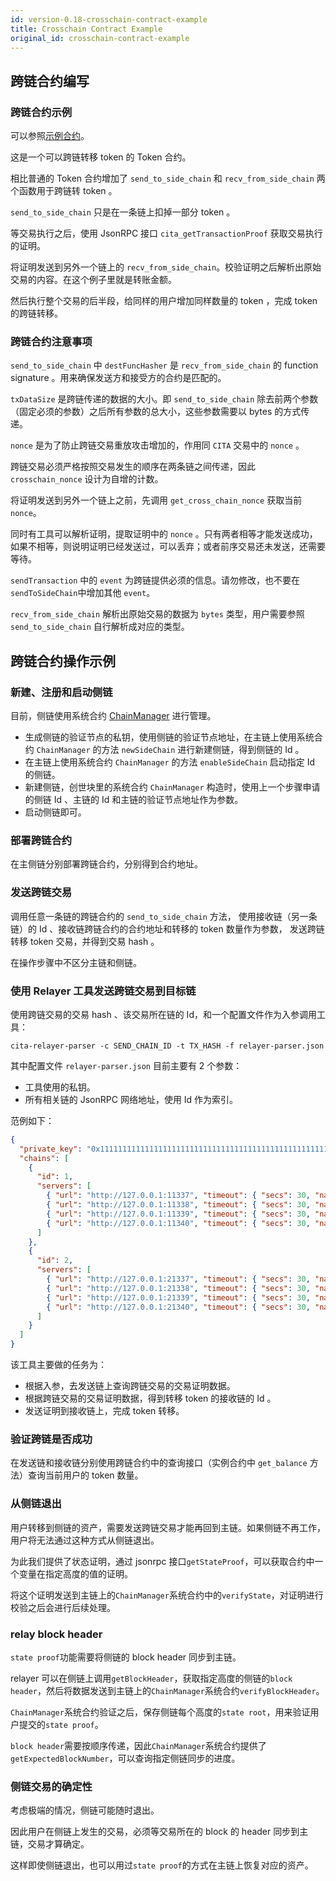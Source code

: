 ```yaml
---
id: version-0.18-crosschain-contract-example
title: Crosschain Contract Example
original_id: crosschain-contract-example
---
```

## 跨链合约编写

### 跨链合约示例

可以参照[示例合约](https://github.com/cryptape/cita/blob/develop/scripts/contracts/tests/contracts/cross_chain_token.sol)。

这是一个可以跨链转移 token 的 Token 合约。

相比普通的 Token 合约增加了 `send_to_side_chain` 和 `recv_from_side_chain` 两个函数用于跨链转 token 。

`send_to_side_chain` 只是在一条链上扣掉一部分 token 。

等交易执行之后，使用 JsonRPC 接口 `cita_getTransactionProof` 获取交易执行的证明。

将证明发送到另外一个链上的 `recv_from_side_chain`。校验证明之后解析出原始交易的内容。在这个例子里就是转账金额。

然后执行整个交易的后半段，给同样的用户增加同样数量的 token ，完成 token 的跨链转移。

### 跨链合约注意事项

`send_to_side_chain` 中 `destFuncHasher` 是 `recv_from_side_chain` 的 function signature 。用来确保发送方和接受方的合约是匹配的。

`txDataSize` 是跨链传递的数据的大小。即 `send_to_side_chain` 除去前两个参数（固定必须的参数）之后所有参数的总大小，这些参数需要以 bytes 的方式传递。

`nonce` 是为了防止跨链交易重放攻击增加的，作用同 `CITA` 交易中的 `nonce` 。

跨链交易必须严格按照交易发生的顺序在两条链之间传递，因此 `crosschain_nonce` 设计为自增的计数。

将证明发送到另外一个链上之前，先调用 `get_cross_chain_nonce` 获取当前 `nonce`。

同时有工具可以解析证明，提取证明中的 `nonce` 。只有两者相等才能发送成功，如果不相等，则说明证明已经发送过，可以丢弃；或者前序交易还未发送，还需要等待。

`sendTransaction` 中的 `event` 为跨链提供必须的信息。请勿修改，也不要在`sendToSideChain`中增加其他 `event`。

`recv_from_side_chain` 解析出原始交易的数据为 `bytes` 类型，用户需要参照 `send_to_side_chain` 自行解析成对应的类型。

## 跨链合约操作示例

### 新建、注册和启动侧链

目前，侧链使用系统合约 [ChainManager](https://github.com/cryptape/cita/blob/develop/scripts/contracts/src/system/chain_manager.sol) 进行管理。

- 生成侧链的验证节点的私钥，使用侧链的验证节点地址，在主链上使用系统合约 `ChainManager` 的方法 `newSideChain` 进行新建侧链，得到侧链的 Id 。
- 在主链上使用系统合约 `ChainManager` 的方法 `enableSideChain` 启动指定 Id 的侧链。
- 新建侧链，创世块里的系统合约 `ChainManager` 构造时，使用上一个步骤申请的侧链 Id 、主链的 Id 和主链的验证节点地址作为参数。
- 启动侧链即可。

### 部署跨链合约

在主侧链分别部署跨链合约，分别得到合约地址。

### 发送跨链交易

调用任意一条链的跨链合约的 `send_to_side_chain` 方法， 使用接收链（另一条链）的 Id 、接收链跨链合约的合约地址和转移的 token 数量作为参数， 发送跨链转移 token 交易，并得到交易 hash 。

在操作步骤中不区分主链和侧链。

### 使用 Relayer 工具发送跨链交易到目标链

使用跨链交易的交易 hash 、该交易所在链的 Id，和一个配置文件作为入参调用工具：

```shell
cita-relayer-parser -c SEND_CHAIN_ID -t TX_HASH -f relayer-parser.json
```

其中配置文件 `relayer-parser.json` 目前主要有 2 个参数：

- 工具使用的私钥。
- 所有相关链的 JsonRPC 网络地址，使用 Id 作为索引。

范例如下：

```json
{
  "private_key": "0x1111111111111111111111111111111111111111111111111111111111111111",
  "chains": [
    {
      "id": 1,
      "servers": [
        { "url": "http://127.0.0.1:11337", "timeout": { "secs": 30, "nanos": 0 } },
        { "url": "http://127.0.0.1:11338", "timeout": { "secs": 30, "nanos": 0 } },
        { "url": "http://127.0.0.1:11339", "timeout": { "secs": 30, "nanos": 0 } },
        { "url": "http://127.0.0.1:11340", "timeout": { "secs": 30, "nanos": 0 } }
      ]
    },
    {
      "id": 2,
      "servers": [
        { "url": "http://127.0.0.1:21337", "timeout": { "secs": 30, "nanos": 0 } },
        { "url": "http://127.0.0.1:21338", "timeout": { "secs": 30, "nanos": 0 } },
        { "url": "http://127.0.0.1:21339", "timeout": { "secs": 30, "nanos": 0 } },
        { "url": "http://127.0.0.1:21340", "timeout": { "secs": 30, "nanos": 0 } }
      ]
    }
  ]
}
```

该工具主要做的任务为：

- 根据入参，去发送链上查询跨链交易的交易证明数据。
- 根据跨链交易的交易证明数据，得到转移 token 的接收链的 Id 。
- 发送证明到接收链上，完成 token 转移。

### 验证跨链是否成功

在发送链和接收链分别使用跨链合约中的查询接口（实例合约中 `get_balance` 方法）查询当前用户的 token 数量。

### 从侧链退出

用户转移到侧链的资产，需要发送跨链交易才能再回到主链。如果侧链不再工作，用户将无法通过这种方式从侧链退出。

为此我们提供了状态证明，通过 jsonrpc 接口`getStateProof`，可以获取合约中一个变量在指定高度的值的证明。

将这个证明发送到主链上的`ChainManager`系统合约中的`verifyState`，对证明进行校验之后会进行后续处理。

### relay block header

`state proof`功能需要将侧链的 block header 同步到主链。

relayer 可以在侧链上调用`getBlockHeader`，获取指定高度的侧链的`block header`，然后将数据发送到主链上的`ChainManager`系统合约`verifyBlockHeader`。

`ChainManager`系统合约验证之后，保存侧链每个高度的`state root`，用来验证用户提交的`state proof`。

`block header`需要按顺序传递，因此`ChainManager`系统合约提供了`getExpectedBlockNumber`，可以查询指定侧链同步的进度。

### 侧链交易的确定性

考虑极端的情况，侧链可能随时退出。

因此用户在侧链上发生的交易，必须等交易所在的 block 的 header 同步到主链，交易才算确定。

这样即使侧链退出，也可以用过`state proof`的方式在主链上恢复对应的资产。